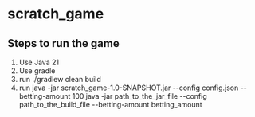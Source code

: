 # scratch_game

## Steps to run the game

1. Use Java 21
2. Use gradle
3. run ./gradlew clean build
4. run  java -jar scratch_game-1.0-SNAPSHOT.jar --config config.json --betting-amount 100
   java -jar path_to_the_jar_file --config path_to_the_build_file --betting-amount betting_amount